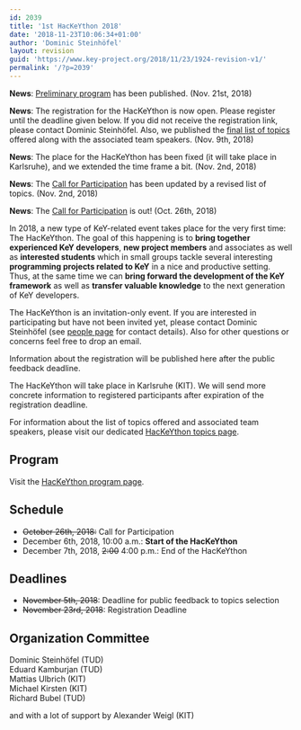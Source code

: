 ```yaml
---
id: 2039
title: '1st HacKeYthon 2018'
date: '2018-11-23T10:06:34+01:00'
author: 'Dominic Steinhöfel'
layout: revision
guid: 'https://www.key-project.org/2018/11/23/1924-revision-v1/'
permalink: '/?p=2039'
---
```


**News**: [Preliminary program](https://www.key-project.org/1st-hackeython-2018/program-for-the-hackeython/) has been published. (Nov. 21st, 2018)

**News**: The registration for the HacKeYthon is now open. Please register until the deadline given below. If you did not receive the registration link, please contact Dominic Steinhöfel. Also, we published the [final list of topics](https://www.key-project.org/1st-hackeython-2018/1st-hackeython-topics/) offered along with the associated team speakers. (Nov. 9th, 2018)

**News**: The place for the HacKeYthon has been fixed (it will take place in Karlsruhe), and we extended the time frame a bit. (Nov. 2nd, 2018)

**News**: The [Call for Participation](https://www.key-project.org/1st-hackeython-2018/call-for-participation/) has been updated by a revised list of topics. (Nov. 2nd, 2018)

**News**: The [Call for Participation](https://www.key-project.org/1st-hackeython-2018/call-for-participation/) is out! (Oct. 26th, 2018)

In 2018, a new type of KeY-related event takes place for the very first time: The HacKeYthon. The goal of this happening is to **bring together experienced KeY developers**, **new project members** and associates as well as **interested students** which in small groups tackle several interesting **programming projects related to KeY** in a nice and productive setting. Thus, at the same time we can **bring forward the development of the KeY framework** as well as **transfer valuable knowledge** to the next generation of KeY developers.

The HacKeYthon is an invitation-only event. If you are interested in participating but have not been invited yet, please contact Dominic Steinhöfel (see [people page](https://www.key-project.org/about/people/) for contact details). Also for other questions or concerns feel free to drop an email.

Information about the registration will be published here after the public feedback deadline.

The HacKeYthon will take place in Karlsruhe (KIT). We will send more concrete information to registered participants after expiration of the registration deadline.

For information about the list of topics offered and associated team speakers, please visit our dedicated [HacKeYthon topics page](https://www.key-project.org/1st-hackeython-2018/1st-hackeython-topics/).

## Program

Visit the [HacKeYthon program page](https://www.key-project.org/1st-hackeython-2018/program-for-the-hackeython/).

## Schedule

- <del>October 26th, 2018:</del> Call for Participation
- December 6th, 2018, 10:00 a.m.: **Start of the HacKeYthon**
- December 7th, 2018, <del>2:00</del> 4:00 p.m.: End of the HacKeYthon

## Deadlines

- <del>November 5th, 2018</del>: Deadline for public feedback to topics selection
- <del>November 23rd, 2018</del>: Registration Deadline

## Organization Committee

Dominic Steinhöfel (TUD)  
Eduard Kamburjan (TUD)  
Mattias Ulbrich (KIT)  
Michael Kirsten (KIT)  
Richard Bubel (TUD)

and with a lot of support by Alexander Weigl (KIT)